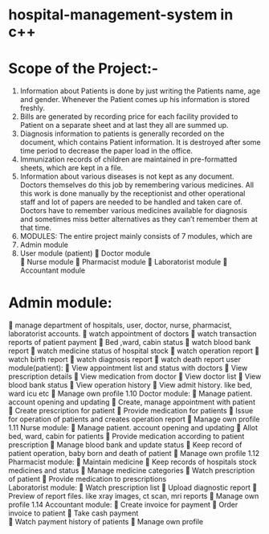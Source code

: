 # hospital-management-system in c++
# Scope  of the  Project:- 
1) Information  about  Patients  is  done  by  just  writing  the  Patients  name,  age  and gender. Whenever the  Patient comes up his information is stored freshly. 
2) Bills  are  generated  by  recording  price  for  each  facility  provided  to  Patient  on  a separate  sheet and  at last  they  all  are  summed up.     
3)  Diagnosis  information  to  patients  is  generally  recorded  on  the  document,  which contains  Patient  information.  It  is  destroyed  after  some  time  period  to  decrease the paper load in the  office.
4) Immunization  records  of  children  are  maintained  in  pre-formatted  sheets,  which are  kept  in a  file.   
5) Information  about  various  diseases  is  not  kept  as  any  document.  Doctors themselves do this job  by  remembering  various medicines. All  this  work  is  done  manually  by  the  receptionist  and  other  operational  staff  and  lot  of papers  are  needed  to  be  handled  and  taken  care  of.  Doctors  have  to  remember  various medicines  available  for  diagnosis  and  sometimes  miss  better  alternatives  as  they  can’t remember them at that time.   
6)  MODULES: The  entire  project mainly  consists  of 7  modules, which are 
7)  Admin  module
8)  User module (patient)
  Doctor module   
  Nurse module
  Pharmacist  module 
  Laboratorist  module 
  Accountant module  
# Admin module: 
  manage department of hospitals, user, doctor, nurse, pharmacist, laboratorist  accounts. 
  watch appointment of  doctors 
  watch transaction reports of  patient payment
  Bed ,ward, cabin status 
  watch blood bank report 
  watch medicine  status of  hospital stock
  watch operation report   watch birth report 
  watch diagnosis report   watch death report  user module(patient): 
   View appointment  list and status with doctors   View prescription details   View medication from doctor 
  View doctor list   View blood bank status   View operation history   View admit history. like  bed,  ward icu  etc 
  Manage own profile 1.10  Doctor module:
  Manage patient.  account  opening  and updating 
  Create, manage  appointment with patient
  Create prescription for  patient   Provide  medication for patients   Issue  for  operation of  patients and creates operation report 
  Manage own profile 1.11  Nurse module: 
  Manage patient.  account  opening  and updating 
  Allot  bed,  ward,  cabin for patients
  Provide  medication according  to patient prescription 
  Manage blood bank  and  update status 
  Keep record of patient operation, baby  born  and death of patient 
  Manage own profile 1.12  Pharmacist module:
  Maintain medicine 
  Keep records of hospitals stock medicines and status 
  Manage medicine  categories 
  Watch prescription of patient
  Provide  medication to prescriptions  
Laboratorist module: 
  Watch prescription list 
  Upload diagnostic report 
  Preview  of report files. like  xray  images,  ct scan,  mri reports 
  Manage own profile 1.14  Accountant module:   Create invoice  for  payment   Order invoice  to patient   Take cash payment  
  Watch payment history  of patients 
  Manage own profile 
